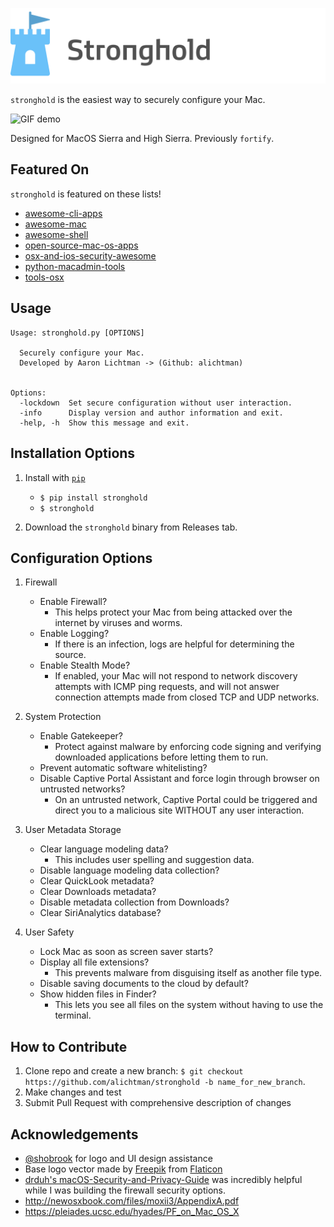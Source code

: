 ![stronghold logo](img/stronghold-logo-left.png)

`stronghold` is the easiest way to securely configure your Mac.

![GIF demo](img/demo.gif)

Designed for MacOS Sierra and High Sierra.
Previously `fortify`.

**Featured On**
---

`stronghold` is featured on these lists!

* [awesome-cli-apps](https://github.com/agarrharr/awesome-cli-apps)
* [awesome-mac](https://github.com/jaywcjlove/awesome-mac)
* [awesome-shell](https://github.com/alebcay/awesome-shell)
* [open-source-mac-os-apps](https://github.com/serhii-londar/open-source-mac-os-apps)
* [osx-and-ios-security-awesome](https://github.com/ashishb/osx-and-ios-security-awesome)
* [python-macadmin-tools](https://github.com/timsutton/python-macadmin-tools)
* [tools-osx](https://github.com/morgant/tools-osx)

**Usage**
---

```
Usage: stronghold.py [OPTIONS]

  Securely configure your Mac.
  Developed by Aaron Lichtman -> (Github: alichtman)


Options:
  -lockdown  Set secure configuration without user interaction.
  -info      Display version and author information and exit.
  -help, -h  Show this message and exit.
```

**Installation Options**
---

1. Install with [`pip`](https://pypi.org/project/stronghold/)
    + `$ pip install stronghold`
    + `$ stronghold`

2. Download the `stronghold` binary from Releases tab.


**Configuration Options**
---

1. Firewall

    + Enable Firewall?
    	- This helps protect your Mac from being attacked over the internet by viruses and worms.
    + Enable Logging?
    	- If there is an infection, logs are helpful for determining the source.
    + Enable Stealth Mode?
    	- If enabled, your Mac will not respond to network discovery attempts with ICMP ping requests, and will not answer connection attempts made from closed TCP and UDP networks.

2. System Protection

    + Enable Gatekeeper?
    	- Protect against malware by enforcing code signing and verifying downloaded applications before letting them to run.
    + Prevent automatic software whitelisting?
    + Disable Captive Portal Assistant and force login through browser on untrusted networks?
    	- On an untrusted network, Captive Portal could be triggered and direct you to a malicious site WITHOUT any user interaction.

3. User Metadata Storage

    + Clear language modeling data?
    	- This includes user spelling and suggestion data.
    + Disable language modeling data collection?
    + Clear QuickLook metadata?
    + Clear Downloads metadata?
    + Disable metadata collection from Downloads?
    + Clear SiriAnalytics database?

4. User Safety

    + Lock Mac as soon as screen saver starts?
    + Display all file extensions?
    	- This prevents malware from disguising itself as another file type.
    + Disable saving documents to the cloud by default?
    + Show hidden files in Finder?
    	- This lets you see all files on the system without having to use the terminal.

**How to Contribute**
---

1. Clone repo and create a new branch: `$ git checkout https://github.com/alichtman/stronghold -b name_for_new_branch`.
2. Make changes and test
3. Submit Pull Request with comprehensive description of changes

**Acknowledgements**
---

+ [@shobrook](www.github.com/shobrook) for logo and UI design assistance
+ Base logo vector made by [Freepik](https://www.freepik.com/) from [Flaticon](www.flaticon.com)
+ [drduh's macOS-Security-and-Privacy-Guide](https://github.com/drduh/macOS-Security-and-Privacy-Guide) was incredibly helpful while I was building the firewall security options.
+ http://newosxbook.com/files/moxii3/AppendixA.pdf
+ https://pleiades.ucsc.edu/hyades/PF_on_Mac_OS_X
